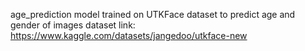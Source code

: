 age_prediction
model trained on UTKFace dataset to predict age and gender of images dataset link: https://www.kaggle.com/datasets/jangedoo/utkface-new
